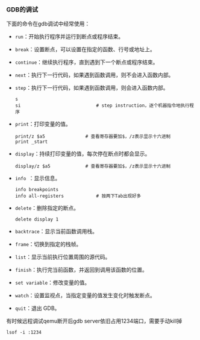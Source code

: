 ### GDB的调试

下面的命令在gdb调试中经常使用：

- `run`：开始执行程序并运行到断点或程序结束。

- `break`：设置断点，可以设置在指定的函数、行号或地址上。

- `continue`：继续执行程序，直到遇到下一个断点或程序结束。

- `next`：执行下一行代码，如果遇到函数调用，则不会进入函数内部。

- `step`：执行下一行代码，如果遇到函数调用，则会进入函数内部。

  ```
  s								
  si							# step instruction，逐个机器指令地执行程序
  ```

- `print`：打印变量的值。

  ```
  print/z $a5				# 查看寄存器要加$，/z表示显示十六进制
  print _start
  ```

- `display`：持续打印变量的值，每次停在断点时都会显示。

  ```
  display/z $a5				# 查看寄存器要加$，/z表示显示十六进制
  ```

- `info `：显示信息。

  ```
  info breakpoints
  info all-registers			# 按两下Tab出现好多
  ```

- `delete`：删除指定的断点。

  ```
  delete display 1
  ```

- `backtrace`：显示当前函数调用栈。

- `frame`：切换到指定的栈帧。

- `list`：显示当前执行位置周围的源代码。

- `finish`：执行完当前函数，并返回到调用该函数的位置。

- `set variable`：修改变量的值。

- `watch`：设置监视点，当指定变量的值发生变化时触发断点。

- `quit`：退出 GDB。

有时候远程调试qemu断开后gdb server依旧占用1234端口，需要手动kill掉

```shell
lsof -i :1234
```


